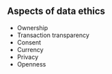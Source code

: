 ## Aspects of data ethics

* Ownership
* Transaction transparency
* Consent
* Currency
* Privacy
* Openness
